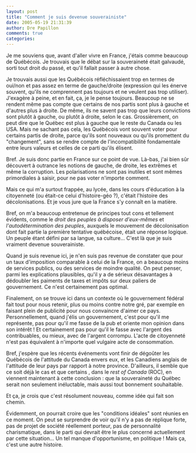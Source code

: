 ```yaml
---
layout: post
title: "Comment je suis devenue souverainiste"
date: 2005-05-19 21:31:39
author: Dre Papillon
comments: true
categories: 
---
```



Je me souviens que, avant d'aller vivre en France, j'étais comme beaucoup de Québécois.  Je trouvais que le débat sur la souveraineté était galvaudé, sorti tout droit du passé, et qu'il fallait passer à autre chose.

Je trouvais aussi que les Québécois réfléchissaient trop en termes de oui/non et pas assez en terme de gauche/droite (expression qui les énerve souvent, qu'ils ne comprennent pas toujours et ne veulent pas trop utiliser).  J'exagère à peine, et en fait, ça, je le pense toujours.  Beaucoup ne se rendent même pas compte que certains de nos partis sont plus à gauche et d'autres plus à droite.  De même, ils ne savent pas trop que leurs convictions sont plutôt à gauche, ou plutôt à droite, selon le cas.  Grossièrement, on peut dire que le Québec est plus à gauche que le reste du Canada ou les USA.  Mais ne sachant pas cela, les Québécois vont souvent voter pour certains partis de droite, parce qu'ils sont nouveaux ou qu'ils promettent du "changement", sans se rendre compte de l'incompatibilité fondamentale entre leurs valeurs et celles de ce parti qu'ils élisent.

Bref.  Je suis donc partie en France sur ce point de vue.  Là-bas, j'ai bien sûr découvert à outrance les notions de gauche, de droite, les extrêmes et même la corruption.  Les polarisations ne sont pas inutiles et sont mêmes primordiales à saisir, pour ne pas voter n'importe comment.

Mais ce qui m'a surtout frappée, au lycée, dans les cours d'éducation à la citoyenneté (ou était-ce celui d'histoire-géo ?), c'était l'histoire des décolonisations.  Et je vous jure que la France s'y connaît en la matière.

Bref, on m'a beaucoup entretenue de principes tout cons et tellement évidents, comme le *droit des peuples à disposer d'eux-mêmes* et *l'autodétermination des peuples*, auxquels le mouvement de décolonisation dont fait partie la première tentative québécoise, était une réponse logique.  Un peuple étant défini par sa langue, sa culture...  C'est là que je suis vraiment devenue souverainiste.

Quand je suis revenue ici, je n'en suis pas revenue de constater que pour un taux d'imposition comparable à celui de la France, on a beaucoup moins de services publics, ou des services de moindre qualité.  On peut penser, parmi les explications plausibles, qu'il y a de sérieux désavantages à dédoubler les paiments de taxes et impôts sur deux paliers de gouvernement.  Ce n'est certainement pas optimal.

Finalement, on se trouve ici dans un contexte où le gouvernement fédéral fait tout pour nous retenir, plus ou moins contre notre gré, par exemple en faisant plein de publicité pour nous convaincre d'aimer ce pays.  Personnellement, quand j'élis un gouvernement, c'est pour qu'il me représente, pas pour qu'il me fasse de la pub et oriente mon opinion dans son intérêt !  Et certainement pas pour qu'il le fasse avec l'argent des contribuables, ou mieux, avec de l'argent corrompu.  L'acte de citoyenneté n'est pas équivalent à n'importe quel vulgaire acte de consommation.

Bref, j'espère que les récents événements vont finir de dégoûter les Québécois de l'attitude du Canada envers eux, et les Canadiens anglais de l'attitude de leur pays par rapport à notre province.  D'ailleurs, il semble que ce soit déjà le cas et que certains , dans le *rest of Canada* (ROC), en viennent maintenant à cette conclusion : que la souveraineté du Québec serait non seulement inéluctable, mais aussi tout bonnement souhaitable.

Et ça, je crois que c'est résolument nouveau, comme idée qui fait son chemin.

Évidemment, on pourrait croire que les "conditions idéales" sont réunies en ce moment.  On peut se surprendre de voir qu'il n'y a pas de réplique forte, pas de projet de société réellement porteur, pas de personnalité charismatique, dans le parti qui devrait être le plus concerné actuellement par cette situation...  Un tel manque d'opportunisme, en politique !  Mais ça, c'est une autre histoire.
